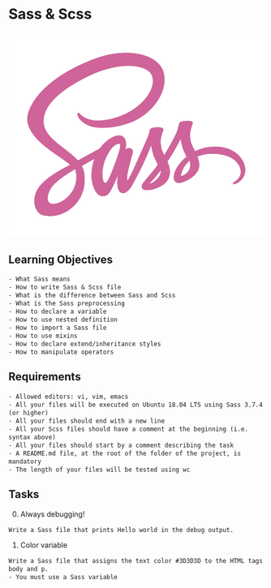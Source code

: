 # Sass & Scss

![sass_scss](./sass_scss.jpg)

## Learning Objectives
```
- What Sass means
- How to write Sass & Scss file
- What is the difference between Sass and Scss
- What is the Sass preprocessing
- How to declare a variable
- How to use nested definition
- How to import a Sass file
- How to use mixins
- How to declare extend/inheritance styles
- How to manipulate operators
```
## Requirements
```
- Allowed editors: vi, vim, emacs
- All your files will be executed on Ubuntu 18.04 LTS using Sass 3.7.4 (or higher)
- All your files should end with a new line
- All your Scss files should have a comment at the beginning (i.e. syntax above)
- All your files should start by a comment describing the task
- A README.md file, at the root of the folder of the project, is mandatory
- The length of your files will be tested using wc
```

## Tasks

0. Always debugging!
```
Write a Sass file that prints Hello world in the debug output.
```
1. Color variable
```
Write a Sass file that assigns the text color #3D3D3D to the HTML tags body and p.
- You must use a Sass variable
```